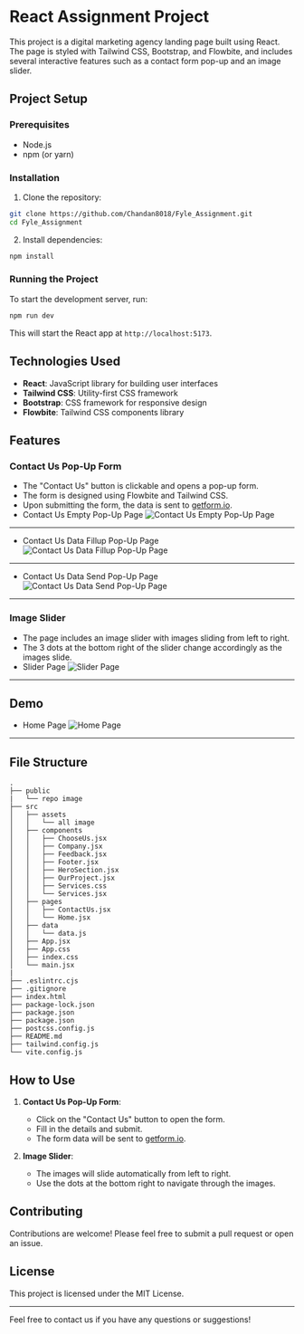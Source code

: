 
# React Assignment Project

This project is a digital marketing agency landing page built using React. The page is styled with Tailwind CSS, Bootstrap, and Flowbite, and includes several interactive features such as a contact form pop-up and an image slider.

## Project Setup

### Prerequisites

- Node.js
- npm (or yarn)

### Installation

1. Clone the repository:

```bash
git clone https://github.com/Chandan8018/Fyle_Assignment.git
cd Fyle_Assignment
```

2. Install dependencies:

```bash
npm install
```

### Running the Project

To start the development server, run:

```bash
npm run dev
```

This will start the React app at `http://localhost:5173`.

## Technologies Used

- **React**: JavaScript library for building user interfaces
- **Tailwind CSS**: Utility-first CSS framework
- **Bootstrap**: CSS framework for responsive design
- **Flowbite**: Tailwind CSS components library

## Features

### Contact Us Pop-Up Form

- The "Contact Us" button is clickable and opens a pop-up form.
- The form is designed using Flowbite and Tailwind CSS.
- Upon submitting the form, the data is sent to [getform.io](https://getform.io).
- Contact Us Empty Pop-Up Page
![Contact Us Empty Pop-Up Page](./public/empty-popup.png)
---
- Contact Us Data Fillup Pop-Up Page
![Contact Us Data Fillup Pop-Up Page](./public/fill-popup.png)
---
- Contact Us Data Send Pop-Up Page
![Contact Us Data Send Pop-Up Page](./public/dataSend-popup.png)
---

### Image Slider

- The page includes an image slider with images sliding from left to right.
- The 3 dots at the bottom right of the slider change accordingly as the images slide.
- Slider Page
![Slider Page](./public/slider.png)
---

## Demo
- Home Page
![Home Page](./public/Home.png)
---

## File Structure

```plaintext
.
├── public
|   └── repo image
├── src
│   ├── assets
│   │   └── all image
│   ├── components
│   │   ├── ChooseUs.jsx
│   │   ├── Company.jsx
│   │   ├── Feedback.jsx
│   │   ├── Footer.jsx
│   │   ├── HeroSection.jsx
│   │   ├── OurProject.jsx
│   │   ├── Services.css
│   │   └── Services.jsx
│   ├── pages
│   │   ├── ContactUs.jsx
│   │   └── Home.jsx
│   ├── data
│   │   └── data.js
│   ├── App.jsx
│   ├── App.css
│   ├── index.css
│   └── main.jsx
|
├── .eslintrc.cjs
├── .gitignore
├── index.html
├── package-lock.json
├── package.json
├── package.json
├── postcss.config.js
├── README.md
├── tailwind.config.js
└── vite.config.js
```

## How to Use

1. **Contact Us Pop-Up Form**:
    - Click on the "Contact Us" button to open the form.
    - Fill in the details and submit.
    - The form data will be sent to [getform.io](https://getform.io).

2. **Image Slider**:
    - The images will slide automatically from left to right.
    - Use the dots at the bottom right to navigate through the images.

## Contributing

Contributions are welcome! Please feel free to submit a pull request or open an issue.

## License

This project is licensed under the MIT License.

---

Feel free to contact us if you have any questions or suggestions!
